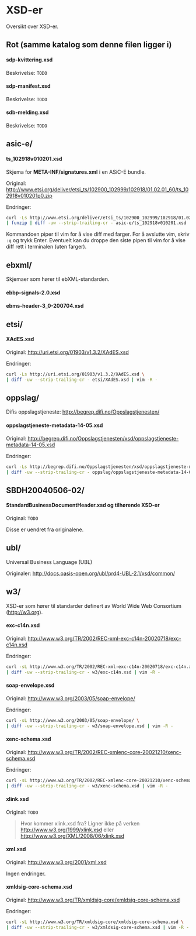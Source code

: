 XSD-er
===========================

Oversikt over XSD-er.





Rot (samme katalog som denne filen ligger i)
-------------

#### sdp-kvittering.xsd

Beskrivelse: `TODO`


#### sdp-manifest.xsd

Beskrivelse: `TODO`


#### sdb-melding.xsd

Beskrivelse: `TODO`






asic-e/
-----------------

#### ts_102918v010201.xsd

Skjema for **META-INF/signatures.xml** i en ASiC-E bundle.

Original:
http://www.etsi.org/deliver/etsi_ts/102900_102999/102918/01.02.01_60/ts_102918v010201p0.zip

Endringer:
```bash
curl -Ls http://www.etsi.org/deliver/etsi_ts/102900_102999/102918/01.02.01_60/ts_102918v010201p0.zip \
| funzip | diff -uw --strip-trailing-cr - asic-e/ts_102918v010201.xsd | vim -R -
```

Kommandoen piper til vim for å vise diff med farger. For å avslutte vim, skriv `:q` og trykk Enter. Eventuelt kan du droppe den siste pipen til vim for å vise diff rett i terminalen (uten farger).





ebxml/
----------------------

Skjemaer som hører til ebXML-standarden.

#### ebbp-signals-2.0.xsd

#### ebms-header-3_0-200704.xsd





etsi/
-----------------------

#### XAdES.xsd

Original: http://uri.etsi.org/01903/v1.3.2/XAdES.xsd

Endringer:
```bash
curl -Ls http://uri.etsi.org/01903/v1.3.2/XAdES.xsd \
| diff -uw --strip-trailing-cr - etsi/XAdES.xsd | vim -R -
```





oppslag/
---------------------------
Difis oppslagstjeneste: http://begrep.difi.no/Oppslagstjenesten/

#### oppslagstjeneste-metadata-14-05.xsd

Original:
http://begrep.difi.no/Oppslagstjenesten/xsd/oppslagstjeneste-metadata-14-05.xsd

Endringer:
```bash
curl -Ls http://begrep.difi.no/Oppslagstjenesten/xsd/oppslagstjeneste-metadata-14-05.xsd \
| diff -uw --strip-trailing-cr - oppslag/oppslagstjeneste-metadata-14-05.xsd | vim -R -
```




SBDH20040506-02/
----------------------------------------

#### StandardBusinessDocumentHeader.xsd og tilhørende XSD-er

Original: `TODO`

Disse er uendret fra originalene.



ubl/
-----------------------------
Universal Business Language (UBL)

Originaler: http://docs.oasis-open.org/ubl/prd4-UBL-2.1/xsd/common/




w3/
----------------------
XSD-er som hører til standarder definert av World Wide Web Consortium (http://w3.org).


#### exc-c14n.xsd

Original:
http://www.w3.org/TR/2002/REC-xml-exc-c14n-20020718/exc-c14n.xsd

Endringer:
```bash
curl -sL http://www.w3.org/TR/2002/REC-xml-exc-c14n-20020718/exc-c14n.xsd \
| diff -uw --strip-trailing-cr - w3/exc-c14n.xsd | vim -R -
```


#### soap-envelope.xsd

Original: http://www.w3.org/2003/05/soap-envelope/

Endringer:
```bash
curl -sL http://www.w3.org/2003/05/soap-envelope/ \
| diff -uw --strip-trailing-cr - w3/soap-envelope.xsd | vim -R -
```


#### xenc-schema.xsd

Original: http://www.w3.org/TR/2002/REC-xmlenc-core-20021210/xenc-schema.xsd

Endringer:
```bash
curl -sL http://www.w3.org/TR/2002/REC-xmlenc-core-20021210/xenc-schema.xsd \
| diff -uw --strip-trailing-cr - w3/xenc-schema.xsd | vim -R -
```


#### xlink.xsd

Original: `TODO`

> Hvor kommer xlink.xsd fra? Ligner ikke på verken http://www.w3.org/1999/xlink.xsd
> eller http://www.w3.org/XML/2008/06/xlink.xsd


#### xml.xsd

Original: http://www.w3.org/2001/xml.xsd

Ingen endringer.


#### xmldsig-core-schema.xsd

Original: http://www.w3.org/TR/xmldsig-core/xmldsig-core-schema.xsd

Endringer:
```bash
curl -sL http://www.w3.org/TR/xmldsig-core/xmldsig-core-schema.xsd \
| diff -uw --strip-trailing-cr - w3/xmldsig-core-schema.xsd | vim -R -
```
